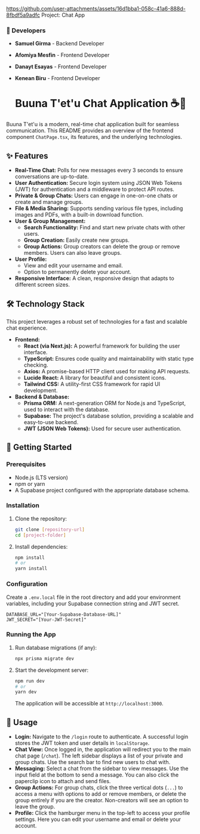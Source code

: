 
https://github.com/user-attachments/assets/16d1bba1-058c-41a6-888d-8fbdf5a9adfc
Project: Chat App
### 👥 Developers

* **Samuel Girma** - Backend Developer
* **Afomiya Mesfin** - Frontend Developer
* **Danayt Esayas** - Frontend Developer
* **Kenean Biru** - Frontend Developer

  # Buuna T'et'u Chat Application ☕💬

Buuna T'et'u is a modern, real-time chat application built for seamless communication. This README provides an overview of the frontend component `ChatPage.tsx`, its features, and the underlying technologies.
## ✨ Features
  * **Real-Time Chat:** Polls for new messages every 3 seconds to ensure conversations are up-to-date.
  * **User Authentication:** Secure login system using JSON Web Tokens (JWT) for authentication and a middleware to protect API routes.
  * **Private & Group Chats:** Users can engage in one-on-one chats or create and manage groups.
  * **File & Media Sharing:** Supports sending various file types, including images and PDFs, with a built-in download function.
  * **User & Group Management:**
      * **Search Functionality:** Find and start new private chats with other users.
      * **Group Creation:** Easily create new groups.
      * **Group Actions:** Group creators can delete the group or remove members. Users can also leave groups.
  * **User Profile:**
      * View and edit your username and email.
      * Option to permanently delete your account.
  * **Responsive Interface:** A clean, responsive design that adapts to different screen sizes.
    
## 🛠️ Technology Stack

This project leverages a robust set of technologies for a fast and scalable chat experience.
  * **Frontend:**
      * **React (via Next.js):** A powerful framework for building the user interface.
      * **TypeScript:** Ensures code quality and maintainability with static type checking.
      * **Axios:** A promise-based HTTP client used for making API requests.
      * **Lucide React:** A library for beautiful and consistent icons.
      * **Tailwind CSS:** A utility-first CSS framework for rapid UI development.
  * **Backend & Database:**
      * **Prisma ORM:** A next-generation ORM for Node.js and TypeScript, used to interact with the database.
      * **Supabase:** The project's database solution, providing a scalable and easy-to-use backend.
      * **JWT (JSON Web Tokens):** Used for secure user authentication.

## 🚀 Getting Started

### Prerequisites

  * Node.js (LTS version)
  * npm or yarn
  * A Supabase project configured with the appropriate database schema.

### Installation

1.  Clone the repository:

    ```bash
    git clone [repository-url]
    cd [project-folder]
    ```

2.  Install dependencies:

    ```bash
    npm install
    # or
    yarn install
    ```

### Configuration

Create a `.env.local` file in the root directory and add your environment variables, including your Supabase connection string and JWT secret.

```env
DATABASE_URL="[Your-Supabase-Database-URL]"
JWT_SECRET="[Your-JWT-Secret]"
```

### Running the App

1.  Run database migrations (if any):

    ```bash
    npx prisma migrate dev
    ```

2.  Start the development server:

    ```bash
    npm run dev
    # or
    yarn dev
    ```

    The application will be accessible at `http://localhost:3000`.


## 📝 Usage

  * **Login:** Navigate to the `/login` route to authenticate. A successful login stores the JWT token and user details in `localStorage`.
  * **Chat View:** Once logged in, the application will redirect you to the main chat page (`/chat`). The left sidebar displays a list of your private and group chats. Use the search bar to find new users to chat with.
  * **Messaging:** Select a chat from the sidebar to view messages. Use the input field at the bottom to send a message. You can also click the paperclip icon to attach and send files.
  * **Group Actions:** For group chats, click the three vertical dots (`...`) to access a menu with options to add or remove members, or delete the group entirely if you are the creator. Non-creators will see an option to leave the group.
  * **Profile:** Click the hamburger menu in the top-left to access your profile settings. Here you can edit your username and email or delete your account.
